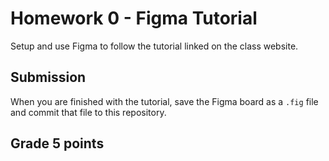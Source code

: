 # Homework 0 - Figma Tutorial

Setup and use Figma to follow the tutorial linked on the class website.

## Submission

When you are finished with the tutorial, save the Figma board as a `.fig` file and commit that file to this repository.

## Grade 5 points
